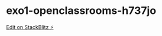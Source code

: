 # exo1-openclassrooms-h737jo

[Edit on StackBlitz ⚡️](https://stackblitz.com/edit/exo1-openclassrooms-h737jo)